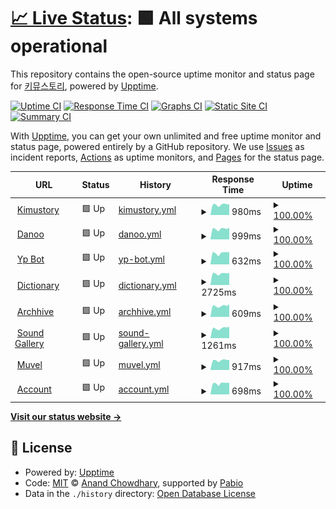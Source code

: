 # [📈 Live Status](https://uptime.kimustory.net): <!--live status--> **🟩 All systems operational**

This repository contains the open-source uptime monitor and status page for [키뮤스토리](https://kimustory.net), powered by [Upptime](https://github.com/upptime/upptime).

[![Uptime CI](https://github.com/KimuSoft/uptime/workflows/Uptime%20CI/badge.svg)](https://github.com/KimuSoft/uptime/actions?query=workflow%3A%22Uptime+CI%22)
[![Response Time CI](https://github.com/KimuSoft/uptime/workflows/Response%20Time%20CI/badge.svg)](https://github.com/KimuSoft/uptime/actions?query=workflow%3A%22Response+Time+CI%22)
[![Graphs CI](https://github.com/KimuSoft/uptime/workflows/Graphs%20CI/badge.svg)](https://github.com/KimuSoft/uptime/actions?query=workflow%3A%22Graphs+CI%22)
[![Static Site CI](https://github.com/KimuSoft/uptime/workflows/Static%20Site%20CI/badge.svg)](https://github.com/KimuSoft/uptime/actions?query=workflow%3A%22Static+Site+CI%22)
[![Summary CI](https://github.com/KimuSoft/uptime/workflows/Summary%20CI/badge.svg)](https://github.com/KimuSoft/uptime/actions?query=workflow%3A%22Summary+CI%22)

With [Upptime](https://upptime.js.org), you can get your own unlimited and free uptime monitor and status page, powered entirely by a GitHub repository. We use [Issues](https://github.com/KimuSoft/uptime/issues) as incident reports, [Actions](https://github.com/KimuSoft/uptime/actions) as uptime monitors, and [Pages](https://uptime.kimustory.net) for the status page.

<!--start: status pages-->
<!-- This summary is generated by Upptime (https://github.com/upptime/upptime) -->
<!-- Do not edit this manually, your changes will be overwritten -->
<!-- prettier-ignore -->
| URL | Status | History | Response Time | Uptime |
| --- | ------ | ------- | ------------- | ------ |
| <img alt="" src="https://icons.duckduckgo.com/ip3/kimustory.net.ico" height="13"> [Kimustory](https://kimustory.net) | 🟩 Up | [kimustory.yml](https://github.com/KimuSoft/uptime/commits/HEAD/history/kimustory.yml) | <details><summary><img alt="Response time graph" src="./graphs/kimustory/response-time-week.png" height="20"> 980ms</summary><br><a href="https://uptime.kimustory.net/history/kimustory"><img alt="Response time 992" src="https://img.shields.io/endpoint?url=https%3A%2F%2Fraw.githubusercontent.com%2FKimuSoft%2Fuptime%2FHEAD%2Fapi%2Fkimustory%2Fresponse-time.json"></a><br><a href="https://uptime.kimustory.net/history/kimustory"><img alt="24-hour response time 1006" src="https://img.shields.io/endpoint?url=https%3A%2F%2Fraw.githubusercontent.com%2FKimuSoft%2Fuptime%2FHEAD%2Fapi%2Fkimustory%2Fresponse-time-day.json"></a><br><a href="https://uptime.kimustory.net/history/kimustory"><img alt="7-day response time 980" src="https://img.shields.io/endpoint?url=https%3A%2F%2Fraw.githubusercontent.com%2FKimuSoft%2Fuptime%2FHEAD%2Fapi%2Fkimustory%2Fresponse-time-week.json"></a><br><a href="https://uptime.kimustory.net/history/kimustory"><img alt="30-day response time 992" src="https://img.shields.io/endpoint?url=https%3A%2F%2Fraw.githubusercontent.com%2FKimuSoft%2Fuptime%2FHEAD%2Fapi%2Fkimustory%2Fresponse-time-month.json"></a><br><a href="https://uptime.kimustory.net/history/kimustory"><img alt="1-year response time 992" src="https://img.shields.io/endpoint?url=https%3A%2F%2Fraw.githubusercontent.com%2FKimuSoft%2Fuptime%2FHEAD%2Fapi%2Fkimustory%2Fresponse-time-year.json"></a></details> | <details><summary><a href="https://uptime.kimustory.net/history/kimustory">100.00%</a></summary><a href="https://uptime.kimustory.net/history/kimustory"><img alt="All-time uptime 100.00%" src="https://img.shields.io/endpoint?url=https%3A%2F%2Fraw.githubusercontent.com%2FKimuSoft%2Fuptime%2FHEAD%2Fapi%2Fkimustory%2Fuptime.json"></a><br><a href="https://uptime.kimustory.net/history/kimustory"><img alt="24-hour uptime 100.00%" src="https://img.shields.io/endpoint?url=https%3A%2F%2Fraw.githubusercontent.com%2FKimuSoft%2Fuptime%2FHEAD%2Fapi%2Fkimustory%2Fuptime-day.json"></a><br><a href="https://uptime.kimustory.net/history/kimustory"><img alt="7-day uptime 100.00%" src="https://img.shields.io/endpoint?url=https%3A%2F%2Fraw.githubusercontent.com%2FKimuSoft%2Fuptime%2FHEAD%2Fapi%2Fkimustory%2Fuptime-week.json"></a><br><a href="https://uptime.kimustory.net/history/kimustory"><img alt="30-day uptime 100.00%" src="https://img.shields.io/endpoint?url=https%3A%2F%2Fraw.githubusercontent.com%2FKimuSoft%2Fuptime%2FHEAD%2Fapi%2Fkimustory%2Fuptime-month.json"></a><br><a href="https://uptime.kimustory.net/history/kimustory"><img alt="1-year uptime 100.00%" src="https://img.shields.io/endpoint?url=https%3A%2F%2Fraw.githubusercontent.com%2FKimuSoft%2Fuptime%2FHEAD%2Fapi%2Fkimustory%2Fuptime-year.json"></a></details>
| <img alt="" src="https://icons.duckduckgo.com/ip3/danoo.kimustory.net.ico" height="13"> [Danoo](http://danoo.kimustory.net/) | 🟩 Up | [danoo.yml](https://github.com/KimuSoft/uptime/commits/HEAD/history/danoo.yml) | <details><summary><img alt="Response time graph" src="./graphs/danoo/response-time-week.png" height="20"> 999ms</summary><br><a href="https://uptime.kimustory.net/history/danoo"><img alt="Response time 999" src="https://img.shields.io/endpoint?url=https%3A%2F%2Fraw.githubusercontent.com%2FKimuSoft%2Fuptime%2FHEAD%2Fapi%2Fdanoo%2Fresponse-time.json"></a><br><a href="https://uptime.kimustory.net/history/danoo"><img alt="24-hour response time 1109" src="https://img.shields.io/endpoint?url=https%3A%2F%2Fraw.githubusercontent.com%2FKimuSoft%2Fuptime%2FHEAD%2Fapi%2Fdanoo%2Fresponse-time-day.json"></a><br><a href="https://uptime.kimustory.net/history/danoo"><img alt="7-day response time 999" src="https://img.shields.io/endpoint?url=https%3A%2F%2Fraw.githubusercontent.com%2FKimuSoft%2Fuptime%2FHEAD%2Fapi%2Fdanoo%2Fresponse-time-week.json"></a><br><a href="https://uptime.kimustory.net/history/danoo"><img alt="30-day response time 999" src="https://img.shields.io/endpoint?url=https%3A%2F%2Fraw.githubusercontent.com%2FKimuSoft%2Fuptime%2FHEAD%2Fapi%2Fdanoo%2Fresponse-time-month.json"></a><br><a href="https://uptime.kimustory.net/history/danoo"><img alt="1-year response time 999" src="https://img.shields.io/endpoint?url=https%3A%2F%2Fraw.githubusercontent.com%2FKimuSoft%2Fuptime%2FHEAD%2Fapi%2Fdanoo%2Fresponse-time-year.json"></a></details> | <details><summary><a href="https://uptime.kimustory.net/history/danoo">100.00%</a></summary><a href="https://uptime.kimustory.net/history/danoo"><img alt="All-time uptime 100.00%" src="https://img.shields.io/endpoint?url=https%3A%2F%2Fraw.githubusercontent.com%2FKimuSoft%2Fuptime%2FHEAD%2Fapi%2Fdanoo%2Fuptime.json"></a><br><a href="https://uptime.kimustory.net/history/danoo"><img alt="24-hour uptime 100.00%" src="https://img.shields.io/endpoint?url=https%3A%2F%2Fraw.githubusercontent.com%2FKimuSoft%2Fuptime%2FHEAD%2Fapi%2Fdanoo%2Fuptime-day.json"></a><br><a href="https://uptime.kimustory.net/history/danoo"><img alt="7-day uptime 100.00%" src="https://img.shields.io/endpoint?url=https%3A%2F%2Fraw.githubusercontent.com%2FKimuSoft%2Fuptime%2FHEAD%2Fapi%2Fdanoo%2Fuptime-week.json"></a><br><a href="https://uptime.kimustory.net/history/danoo"><img alt="30-day uptime 100.00%" src="https://img.shields.io/endpoint?url=https%3A%2F%2Fraw.githubusercontent.com%2FKimuSoft%2Fuptime%2FHEAD%2Fapi%2Fdanoo%2Fuptime-month.json"></a><br><a href="https://uptime.kimustory.net/history/danoo"><img alt="1-year uptime 100.00%" src="https://img.shields.io/endpoint?url=https%3A%2F%2Fraw.githubusercontent.com%2FKimuSoft%2Fuptime%2FHEAD%2Fapi%2Fdanoo%2Fuptime-year.json"></a></details>
| <img alt="" src="https://icons.duckduckgo.com/ip3/yp.kimustory.net.ico" height="13"> [Yp Bot](https://yp.kimustory.net/) | 🟩 Up | [yp-bot.yml](https://github.com/KimuSoft/uptime/commits/HEAD/history/yp-bot.yml) | <details><summary><img alt="Response time graph" src="./graphs/yp-bot/response-time-week.png" height="20"> 632ms</summary><br><a href="https://uptime.kimustory.net/history/yp-bot"><img alt="Response time 632" src="https://img.shields.io/endpoint?url=https%3A%2F%2Fraw.githubusercontent.com%2FKimuSoft%2Fuptime%2FHEAD%2Fapi%2Fyp-bot%2Fresponse-time.json"></a><br><a href="https://uptime.kimustory.net/history/yp-bot"><img alt="24-hour response time 682" src="https://img.shields.io/endpoint?url=https%3A%2F%2Fraw.githubusercontent.com%2FKimuSoft%2Fuptime%2FHEAD%2Fapi%2Fyp-bot%2Fresponse-time-day.json"></a><br><a href="https://uptime.kimustory.net/history/yp-bot"><img alt="7-day response time 632" src="https://img.shields.io/endpoint?url=https%3A%2F%2Fraw.githubusercontent.com%2FKimuSoft%2Fuptime%2FHEAD%2Fapi%2Fyp-bot%2Fresponse-time-week.json"></a><br><a href="https://uptime.kimustory.net/history/yp-bot"><img alt="30-day response time 632" src="https://img.shields.io/endpoint?url=https%3A%2F%2Fraw.githubusercontent.com%2FKimuSoft%2Fuptime%2FHEAD%2Fapi%2Fyp-bot%2Fresponse-time-month.json"></a><br><a href="https://uptime.kimustory.net/history/yp-bot"><img alt="1-year response time 632" src="https://img.shields.io/endpoint?url=https%3A%2F%2Fraw.githubusercontent.com%2FKimuSoft%2Fuptime%2FHEAD%2Fapi%2Fyp-bot%2Fresponse-time-year.json"></a></details> | <details><summary><a href="https://uptime.kimustory.net/history/yp-bot">100.00%</a></summary><a href="https://uptime.kimustory.net/history/yp-bot"><img alt="All-time uptime 100.00%" src="https://img.shields.io/endpoint?url=https%3A%2F%2Fraw.githubusercontent.com%2FKimuSoft%2Fuptime%2FHEAD%2Fapi%2Fyp-bot%2Fuptime.json"></a><br><a href="https://uptime.kimustory.net/history/yp-bot"><img alt="24-hour uptime 100.00%" src="https://img.shields.io/endpoint?url=https%3A%2F%2Fraw.githubusercontent.com%2FKimuSoft%2Fuptime%2FHEAD%2Fapi%2Fyp-bot%2Fuptime-day.json"></a><br><a href="https://uptime.kimustory.net/history/yp-bot"><img alt="7-day uptime 100.00%" src="https://img.shields.io/endpoint?url=https%3A%2F%2Fraw.githubusercontent.com%2FKimuSoft%2Fuptime%2FHEAD%2Fapi%2Fyp-bot%2Fuptime-week.json"></a><br><a href="https://uptime.kimustory.net/history/yp-bot"><img alt="30-day uptime 100.00%" src="https://img.shields.io/endpoint?url=https%3A%2F%2Fraw.githubusercontent.com%2FKimuSoft%2Fuptime%2FHEAD%2Fapi%2Fyp-bot%2Fuptime-month.json"></a><br><a href="https://uptime.kimustory.net/history/yp-bot"><img alt="1-year uptime 100.00%" src="https://img.shields.io/endpoint?url=https%3A%2F%2Fraw.githubusercontent.com%2FKimuSoft%2Fuptime%2FHEAD%2Fapi%2Fyp-bot%2Fuptime-year.json"></a></details>
| <img alt="" src="https://icons.duckduckgo.com/ip3/dict.kimustory.net.ico" height="13"> [Dictionary](https://dict.kimustory.net/) | 🟩 Up | [dictionary.yml](https://github.com/KimuSoft/uptime/commits/HEAD/history/dictionary.yml) | <details><summary><img alt="Response time graph" src="./graphs/dictionary/response-time-week.png" height="20"> 2725ms</summary><br><a href="https://uptime.kimustory.net/history/dictionary"><img alt="Response time 2768" src="https://img.shields.io/endpoint?url=https%3A%2F%2Fraw.githubusercontent.com%2FKimuSoft%2Fuptime%2FHEAD%2Fapi%2Fdictionary%2Fresponse-time.json"></a><br><a href="https://uptime.kimustory.net/history/dictionary"><img alt="24-hour response time 2845" src="https://img.shields.io/endpoint?url=https%3A%2F%2Fraw.githubusercontent.com%2FKimuSoft%2Fuptime%2FHEAD%2Fapi%2Fdictionary%2Fresponse-time-day.json"></a><br><a href="https://uptime.kimustory.net/history/dictionary"><img alt="7-day response time 2725" src="https://img.shields.io/endpoint?url=https%3A%2F%2Fraw.githubusercontent.com%2FKimuSoft%2Fuptime%2FHEAD%2Fapi%2Fdictionary%2Fresponse-time-week.json"></a><br><a href="https://uptime.kimustory.net/history/dictionary"><img alt="30-day response time 2768" src="https://img.shields.io/endpoint?url=https%3A%2F%2Fraw.githubusercontent.com%2FKimuSoft%2Fuptime%2FHEAD%2Fapi%2Fdictionary%2Fresponse-time-month.json"></a><br><a href="https://uptime.kimustory.net/history/dictionary"><img alt="1-year response time 2768" src="https://img.shields.io/endpoint?url=https%3A%2F%2Fraw.githubusercontent.com%2FKimuSoft%2Fuptime%2FHEAD%2Fapi%2Fdictionary%2Fresponse-time-year.json"></a></details> | <details><summary><a href="https://uptime.kimustory.net/history/dictionary">100.00%</a></summary><a href="https://uptime.kimustory.net/history/dictionary"><img alt="All-time uptime 100.00%" src="https://img.shields.io/endpoint?url=https%3A%2F%2Fraw.githubusercontent.com%2FKimuSoft%2Fuptime%2FHEAD%2Fapi%2Fdictionary%2Fuptime.json"></a><br><a href="https://uptime.kimustory.net/history/dictionary"><img alt="24-hour uptime 100.00%" src="https://img.shields.io/endpoint?url=https%3A%2F%2Fraw.githubusercontent.com%2FKimuSoft%2Fuptime%2FHEAD%2Fapi%2Fdictionary%2Fuptime-day.json"></a><br><a href="https://uptime.kimustory.net/history/dictionary"><img alt="7-day uptime 100.00%" src="https://img.shields.io/endpoint?url=https%3A%2F%2Fraw.githubusercontent.com%2FKimuSoft%2Fuptime%2FHEAD%2Fapi%2Fdictionary%2Fuptime-week.json"></a><br><a href="https://uptime.kimustory.net/history/dictionary"><img alt="30-day uptime 100.00%" src="https://img.shields.io/endpoint?url=https%3A%2F%2Fraw.githubusercontent.com%2FKimuSoft%2Fuptime%2FHEAD%2Fapi%2Fdictionary%2Fuptime-month.json"></a><br><a href="https://uptime.kimustory.net/history/dictionary"><img alt="1-year uptime 100.00%" src="https://img.shields.io/endpoint?url=https%3A%2F%2Fraw.githubusercontent.com%2FKimuSoft%2Fuptime%2FHEAD%2Fapi%2Fdictionary%2Fuptime-year.json"></a></details>
| <img alt="" src="https://icons.duckduckgo.com/ip3/archhive.kimustory.net.ico" height="13"> [Archhive](https://archhive.kimustory.net/) | 🟩 Up | [archhive.yml](https://github.com/KimuSoft/uptime/commits/HEAD/history/archhive.yml) | <details><summary><img alt="Response time graph" src="./graphs/archhive/response-time-week.png" height="20"> 609ms</summary><br><a href="https://uptime.kimustory.net/history/archhive"><img alt="Response time 604" src="https://img.shields.io/endpoint?url=https%3A%2F%2Fraw.githubusercontent.com%2FKimuSoft%2Fuptime%2FHEAD%2Fapi%2Farchhive%2Fresponse-time.json"></a><br><a href="https://uptime.kimustory.net/history/archhive"><img alt="24-hour response time 690" src="https://img.shields.io/endpoint?url=https%3A%2F%2Fraw.githubusercontent.com%2FKimuSoft%2Fuptime%2FHEAD%2Fapi%2Farchhive%2Fresponse-time-day.json"></a><br><a href="https://uptime.kimustory.net/history/archhive"><img alt="7-day response time 609" src="https://img.shields.io/endpoint?url=https%3A%2F%2Fraw.githubusercontent.com%2FKimuSoft%2Fuptime%2FHEAD%2Fapi%2Farchhive%2Fresponse-time-week.json"></a><br><a href="https://uptime.kimustory.net/history/archhive"><img alt="30-day response time 604" src="https://img.shields.io/endpoint?url=https%3A%2F%2Fraw.githubusercontent.com%2FKimuSoft%2Fuptime%2FHEAD%2Fapi%2Farchhive%2Fresponse-time-month.json"></a><br><a href="https://uptime.kimustory.net/history/archhive"><img alt="1-year response time 604" src="https://img.shields.io/endpoint?url=https%3A%2F%2Fraw.githubusercontent.com%2FKimuSoft%2Fuptime%2FHEAD%2Fapi%2Farchhive%2Fresponse-time-year.json"></a></details> | <details><summary><a href="https://uptime.kimustory.net/history/archhive">100.00%</a></summary><a href="https://uptime.kimustory.net/history/archhive"><img alt="All-time uptime 100.00%" src="https://img.shields.io/endpoint?url=https%3A%2F%2Fraw.githubusercontent.com%2FKimuSoft%2Fuptime%2FHEAD%2Fapi%2Farchhive%2Fuptime.json"></a><br><a href="https://uptime.kimustory.net/history/archhive"><img alt="24-hour uptime 100.00%" src="https://img.shields.io/endpoint?url=https%3A%2F%2Fraw.githubusercontent.com%2FKimuSoft%2Fuptime%2FHEAD%2Fapi%2Farchhive%2Fuptime-day.json"></a><br><a href="https://uptime.kimustory.net/history/archhive"><img alt="7-day uptime 100.00%" src="https://img.shields.io/endpoint?url=https%3A%2F%2Fraw.githubusercontent.com%2FKimuSoft%2Fuptime%2FHEAD%2Fapi%2Farchhive%2Fuptime-week.json"></a><br><a href="https://uptime.kimustory.net/history/archhive"><img alt="30-day uptime 100.00%" src="https://img.shields.io/endpoint?url=https%3A%2F%2Fraw.githubusercontent.com%2FKimuSoft%2Fuptime%2FHEAD%2Fapi%2Farchhive%2Fuptime-month.json"></a><br><a href="https://uptime.kimustory.net/history/archhive"><img alt="1-year uptime 100.00%" src="https://img.shields.io/endpoint?url=https%3A%2F%2Fraw.githubusercontent.com%2FKimuSoft%2Fuptime%2FHEAD%2Fapi%2Farchhive%2Fuptime-year.json"></a></details>
| <img alt="" src="https://icons.duckduckgo.com/ip3/music.kimustory.net.ico" height="13"> [Sound Gallery](https://music.kimustory.net/) | 🟩 Up | [sound-gallery.yml](https://github.com/KimuSoft/uptime/commits/HEAD/history/sound-gallery.yml) | <details><summary><img alt="Response time graph" src="./graphs/sound-gallery/response-time-week.png" height="20"> 1261ms</summary><br><a href="https://uptime.kimustory.net/history/sound-gallery"><img alt="Response time 1295" src="https://img.shields.io/endpoint?url=https%3A%2F%2Fraw.githubusercontent.com%2FKimuSoft%2Fuptime%2FHEAD%2Fapi%2Fsound-gallery%2Fresponse-time.json"></a><br><a href="https://uptime.kimustory.net/history/sound-gallery"><img alt="24-hour response time 1429" src="https://img.shields.io/endpoint?url=https%3A%2F%2Fraw.githubusercontent.com%2FKimuSoft%2Fuptime%2FHEAD%2Fapi%2Fsound-gallery%2Fresponse-time-day.json"></a><br><a href="https://uptime.kimustory.net/history/sound-gallery"><img alt="7-day response time 1261" src="https://img.shields.io/endpoint?url=https%3A%2F%2Fraw.githubusercontent.com%2FKimuSoft%2Fuptime%2FHEAD%2Fapi%2Fsound-gallery%2Fresponse-time-week.json"></a><br><a href="https://uptime.kimustory.net/history/sound-gallery"><img alt="30-day response time 1295" src="https://img.shields.io/endpoint?url=https%3A%2F%2Fraw.githubusercontent.com%2FKimuSoft%2Fuptime%2FHEAD%2Fapi%2Fsound-gallery%2Fresponse-time-month.json"></a><br><a href="https://uptime.kimustory.net/history/sound-gallery"><img alt="1-year response time 1295" src="https://img.shields.io/endpoint?url=https%3A%2F%2Fraw.githubusercontent.com%2FKimuSoft%2Fuptime%2FHEAD%2Fapi%2Fsound-gallery%2Fresponse-time-year.json"></a></details> | <details><summary><a href="https://uptime.kimustory.net/history/sound-gallery">100.00%</a></summary><a href="https://uptime.kimustory.net/history/sound-gallery"><img alt="All-time uptime 100.00%" src="https://img.shields.io/endpoint?url=https%3A%2F%2Fraw.githubusercontent.com%2FKimuSoft%2Fuptime%2FHEAD%2Fapi%2Fsound-gallery%2Fuptime.json"></a><br><a href="https://uptime.kimustory.net/history/sound-gallery"><img alt="24-hour uptime 100.00%" src="https://img.shields.io/endpoint?url=https%3A%2F%2Fraw.githubusercontent.com%2FKimuSoft%2Fuptime%2FHEAD%2Fapi%2Fsound-gallery%2Fuptime-day.json"></a><br><a href="https://uptime.kimustory.net/history/sound-gallery"><img alt="7-day uptime 100.00%" src="https://img.shields.io/endpoint?url=https%3A%2F%2Fraw.githubusercontent.com%2FKimuSoft%2Fuptime%2FHEAD%2Fapi%2Fsound-gallery%2Fuptime-week.json"></a><br><a href="https://uptime.kimustory.net/history/sound-gallery"><img alt="30-day uptime 100.00%" src="https://img.shields.io/endpoint?url=https%3A%2F%2Fraw.githubusercontent.com%2FKimuSoft%2Fuptime%2FHEAD%2Fapi%2Fsound-gallery%2Fuptime-month.json"></a><br><a href="https://uptime.kimustory.net/history/sound-gallery"><img alt="1-year uptime 100.00%" src="https://img.shields.io/endpoint?url=https%3A%2F%2Fraw.githubusercontent.com%2FKimuSoft%2Fuptime%2FHEAD%2Fapi%2Fsound-gallery%2Fuptime-year.json"></a></details>
| <img alt="" src="https://icons.duckduckgo.com/ip3/muvel.app.ico" height="13"> [Muvel](https://muvel.app) | 🟩 Up | [muvel.yml](https://github.com/KimuSoft/uptime/commits/HEAD/history/muvel.yml) | <details><summary><img alt="Response time graph" src="./graphs/muvel/response-time-week.png" height="20"> 917ms</summary><br><a href="https://uptime.kimustory.net/history/muvel"><img alt="Response time 955" src="https://img.shields.io/endpoint?url=https%3A%2F%2Fraw.githubusercontent.com%2FKimuSoft%2Fuptime%2FHEAD%2Fapi%2Fmuvel%2Fresponse-time.json"></a><br><a href="https://uptime.kimustory.net/history/muvel"><img alt="24-hour response time 950" src="https://img.shields.io/endpoint?url=https%3A%2F%2Fraw.githubusercontent.com%2FKimuSoft%2Fuptime%2FHEAD%2Fapi%2Fmuvel%2Fresponse-time-day.json"></a><br><a href="https://uptime.kimustory.net/history/muvel"><img alt="7-day response time 917" src="https://img.shields.io/endpoint?url=https%3A%2F%2Fraw.githubusercontent.com%2FKimuSoft%2Fuptime%2FHEAD%2Fapi%2Fmuvel%2Fresponse-time-week.json"></a><br><a href="https://uptime.kimustory.net/history/muvel"><img alt="30-day response time 955" src="https://img.shields.io/endpoint?url=https%3A%2F%2Fraw.githubusercontent.com%2FKimuSoft%2Fuptime%2FHEAD%2Fapi%2Fmuvel%2Fresponse-time-month.json"></a><br><a href="https://uptime.kimustory.net/history/muvel"><img alt="1-year response time 955" src="https://img.shields.io/endpoint?url=https%3A%2F%2Fraw.githubusercontent.com%2FKimuSoft%2Fuptime%2FHEAD%2Fapi%2Fmuvel%2Fresponse-time-year.json"></a></details> | <details><summary><a href="https://uptime.kimustory.net/history/muvel">100.00%</a></summary><a href="https://uptime.kimustory.net/history/muvel"><img alt="All-time uptime 100.00%" src="https://img.shields.io/endpoint?url=https%3A%2F%2Fraw.githubusercontent.com%2FKimuSoft%2Fuptime%2FHEAD%2Fapi%2Fmuvel%2Fuptime.json"></a><br><a href="https://uptime.kimustory.net/history/muvel"><img alt="24-hour uptime 100.00%" src="https://img.shields.io/endpoint?url=https%3A%2F%2Fraw.githubusercontent.com%2FKimuSoft%2Fuptime%2FHEAD%2Fapi%2Fmuvel%2Fuptime-day.json"></a><br><a href="https://uptime.kimustory.net/history/muvel"><img alt="7-day uptime 100.00%" src="https://img.shields.io/endpoint?url=https%3A%2F%2Fraw.githubusercontent.com%2FKimuSoft%2Fuptime%2FHEAD%2Fapi%2Fmuvel%2Fuptime-week.json"></a><br><a href="https://uptime.kimustory.net/history/muvel"><img alt="30-day uptime 100.00%" src="https://img.shields.io/endpoint?url=https%3A%2F%2Fraw.githubusercontent.com%2FKimuSoft%2Fuptime%2FHEAD%2Fapi%2Fmuvel%2Fuptime-month.json"></a><br><a href="https://uptime.kimustory.net/history/muvel"><img alt="1-year uptime 100.00%" src="https://img.shields.io/endpoint?url=https%3A%2F%2Fraw.githubusercontent.com%2FKimuSoft%2Fuptime%2FHEAD%2Fapi%2Fmuvel%2Fuptime-year.json"></a></details>
| <img alt="" src="https://icons.duckduckgo.com/ip3/accounts.kimustory.net.ico" height="13"> [Account](https://accounts.kimustory.net) | 🟩 Up | [account.yml](https://github.com/KimuSoft/uptime/commits/HEAD/history/account.yml) | <details><summary><img alt="Response time graph" src="./graphs/account/response-time-week.png" height="20"> 698ms</summary><br><a href="https://uptime.kimustory.net/history/account"><img alt="Response time 689" src="https://img.shields.io/endpoint?url=https%3A%2F%2Fraw.githubusercontent.com%2FKimuSoft%2Fuptime%2FHEAD%2Fapi%2Faccount%2Fresponse-time.json"></a><br><a href="https://uptime.kimustory.net/history/account"><img alt="24-hour response time 735" src="https://img.shields.io/endpoint?url=https%3A%2F%2Fraw.githubusercontent.com%2FKimuSoft%2Fuptime%2FHEAD%2Fapi%2Faccount%2Fresponse-time-day.json"></a><br><a href="https://uptime.kimustory.net/history/account"><img alt="7-day response time 698" src="https://img.shields.io/endpoint?url=https%3A%2F%2Fraw.githubusercontent.com%2FKimuSoft%2Fuptime%2FHEAD%2Fapi%2Faccount%2Fresponse-time-week.json"></a><br><a href="https://uptime.kimustory.net/history/account"><img alt="30-day response time 689" src="https://img.shields.io/endpoint?url=https%3A%2F%2Fraw.githubusercontent.com%2FKimuSoft%2Fuptime%2FHEAD%2Fapi%2Faccount%2Fresponse-time-month.json"></a><br><a href="https://uptime.kimustory.net/history/account"><img alt="1-year response time 689" src="https://img.shields.io/endpoint?url=https%3A%2F%2Fraw.githubusercontent.com%2FKimuSoft%2Fuptime%2FHEAD%2Fapi%2Faccount%2Fresponse-time-year.json"></a></details> | <details><summary><a href="https://uptime.kimustory.net/history/account">100.00%</a></summary><a href="https://uptime.kimustory.net/history/account"><img alt="All-time uptime 99.89%" src="https://img.shields.io/endpoint?url=https%3A%2F%2Fraw.githubusercontent.com%2FKimuSoft%2Fuptime%2FHEAD%2Fapi%2Faccount%2Fuptime.json"></a><br><a href="https://uptime.kimustory.net/history/account"><img alt="24-hour uptime 100.00%" src="https://img.shields.io/endpoint?url=https%3A%2F%2Fraw.githubusercontent.com%2FKimuSoft%2Fuptime%2FHEAD%2Fapi%2Faccount%2Fuptime-day.json"></a><br><a href="https://uptime.kimustory.net/history/account"><img alt="7-day uptime 100.00%" src="https://img.shields.io/endpoint?url=https%3A%2F%2Fraw.githubusercontent.com%2FKimuSoft%2Fuptime%2FHEAD%2Fapi%2Faccount%2Fuptime-week.json"></a><br><a href="https://uptime.kimustory.net/history/account"><img alt="30-day uptime 99.89%" src="https://img.shields.io/endpoint?url=https%3A%2F%2Fraw.githubusercontent.com%2FKimuSoft%2Fuptime%2FHEAD%2Fapi%2Faccount%2Fuptime-month.json"></a><br><a href="https://uptime.kimustory.net/history/account"><img alt="1-year uptime 99.89%" src="https://img.shields.io/endpoint?url=https%3A%2F%2Fraw.githubusercontent.com%2FKimuSoft%2Fuptime%2FHEAD%2Fapi%2Faccount%2Fuptime-year.json"></a></details>

<!--end: status pages-->

[**Visit our status website →**](https://uptime.kimustory.net)

## 📄 License

- Powered by: [Upptime](https://github.com/upptime/upptime)
- Code: [MIT](./LICENSE) © [Anand Chowdhary](https://anandchowdhary.com), supported by [Pabio](https://pabio.com)
- Data in the `./history` directory: [Open Database License](https://opendatacommons.org/licenses/odbl/1-0/)
